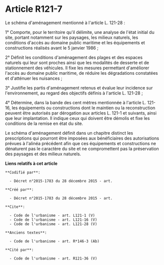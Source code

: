 # Article R121-7

Le schéma d'aménagement mentionné à l'article L. 121-28 : 

1° Comporte, pour le territoire qu'il délimite, une analyse de l'état initial du site, portant notamment sur les paysages,
les milieux naturels, les conditions d'accès au domaine public maritime et les équipements et constructions réalisés avant le
5 janvier 1986 ; 

2° Définit les conditions d'aménagement des plages et des espaces naturels qui leur sont proches ainsi que les modalités de
desserte et de stationnement des véhicules. Il fixe les mesures permettant d'améliorer l'accès au domaine public maritime, de
réduire les dégradations constatées et d'atténuer les nuisances ; 

3° Justifie les partis d'aménagement retenus et évalue leur incidence sur l'environnement, au regard des objectifs définis à
l'article L. 121-28 ; 

4° Détermine, dans la bande des cent mètres mentionnée à l'article L. 121-16, les équipements ou constructions dont le
maintien ou la reconstruction peuvent être autorisés par dérogation aux articles L. 121-1 et suivants, ainsi que leur
implantation. Il indique ceux qui doivent être démolis et fixe les conditions de la remise en état du site. 

Le schéma d'aménagement définit dans un chapitre distinct les prescriptions qui pourront être imposées aux bénéficiaires des
autorisations prévues à l'alinéa précédent afin que ces équipements et constructions ne dénaturent pas le caractère du site
et ne compromettent pas la préservation des paysages et des milieux naturels.

**Liens relatifs à cet article**

	**Codifié par**:

	  - Décret n°2015-1783 du 28 décembre 2015 - art.

	**Créé par**:

	  - Décret n°2015-1783 du 28 décembre 2015 - art.

	**Cite**:

	  - Code de l'urbanisme - art. L121-1 (V)
	  - Code de l'urbanisme - art. L121-16 (V)
	  - Code de l'urbanisme - art. L121-28 (V)

	**Anciens textes**:

	  - Code de l'urbanisme - art. R*146-3 (Ab)

	**Cité par**:

	  - Code de l'urbanisme - art. R121-36 (V)
